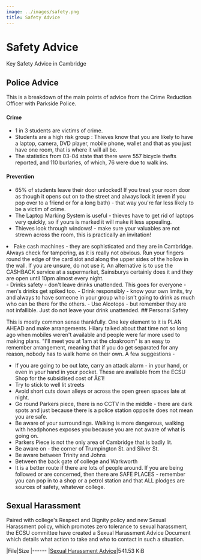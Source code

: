 ```yaml
---
image: ../images/safety.png
title: Safety Advice
---
```



# Safety Advice

Key Safety Advice in Cambridge

## Police Advice

This is a breakdown of the main points of advice from the Crime Reduction Officer with Parkside Police.

#### Crime
- 1 in 3 students are victims of crime.
- Students are a high risk group : Thieves know that you are likely to have a laptop, camera, DVD player, mobile phone, wallet and that as you just have one room, that is where it will all be.
- The statistics from 03-04 state that there were 557 bicycle thefts reported, and 110 burlaries, of which, 76 were due to walk ins. 

#### Prevention
- 65% of students leave their door unlocked! If you treat your room door as though it opens out on to the street and always lock it (even if you pop over to a friend or for a long bath) - that way you're far less likely to be a victim of crime.
- The Laptop Marking System is useful - thieves have to get rid of laptops very quickly, so if yours is marked it will make it less appealing.
- Thieves look through windows! - make sure your valuables are not strewn across the room, this is practically an invitation!
<li>Fake cash machines - they are sophisticated and they are in Cambridge.
Always check for tampering, as it is really not obvious. Run your fingers round the edge of the card slot and along the upper sides of the hollow in the wall. If you are unsure, do not use it. An alternative is to use the CASHBACK service at a supermarket, Sainsburys certainly does it and they are open until 10pm almost every night.</li>
- Drinks safety - don't leave drinks unattended. This goes for everyone - men's drinks get spiked too.
- Drink responsibly - know your own limits, try and always to have someone in your group who isn't going to drink as much who can be there for the others.
- Use Alcotops - but remember they are not infallible. Just do not leave your drink unattended.
## Personal Safety

This is mostly common sense thankfully. One key element to it is PLAN AHEAD and make arrangements. Hilary talked about that time not so long ago when mobiles weren't available and people were far more used to making plans. "I'll meet you at 1am at the cloakroom" is an easy to remember arrangement, meaning that if you do get separated for any reason, nobody has to walk home on their own.
A few suggestions -
- If you are going to be out late, carry an attack alarm - in your hand, or even in your hand in your pocket. These are available from the ECSU Shop for the subsidised cost of Â£1!
- Try to stick to well lit streets 
- Avoid short cuts down alleys or across the open green spaces late at night.
- Go round Parkers piece, there is no CCTV in the middle - there are dark spots and just because there is a police station opposite does not mean you are safe.
- Be aware of your surroundings. Walking is more dangerous, walking with headphones exposes you because you are not aware of what is going on.
- Parkers Piece is not the only area of Cambridge that is badly lit.
- Be aware on - the corner of Trumpington St. and Silver St.
- Be aware between Trinity and Johns
- Between the back gate of college and Warkworth
- It is a better route if there are lots of people around.
If you are being followed or are concerned, then there are SAFE PLACES - remember you can pop in to a shop or a petrol station and that ALL plodges are sources of safety, whatever college.

##  Sexual Harassment

Paired with college's Respect and Dignity policy and new Sexual Harassment policy, which promotes zero tolerance to sexual harassment, the ECSU committee have created a Sexual Harassment Advice Document which details what action to take and who to contact in such a situation.



|File|Size
|------
|[Sexual Harassment Advice](../protected/downloads/official_documents/Sexual%20harassment%20advice.pdf)|541.53 KiB